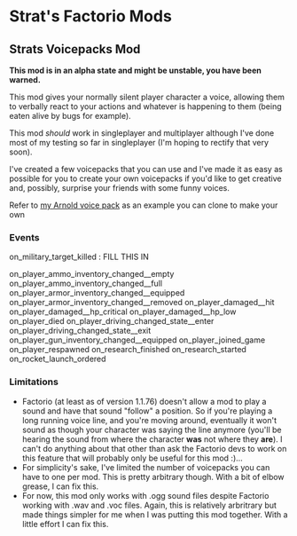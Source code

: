 # Strat's Factorio Mods

## Strats Voicepacks Mod

**This mod is in an alpha state and might be unstable, you have been warned.**

This mod gives your normally silent player character a voice, allowing them to verbally react to your actions and whatever is happening to them (being eaten alive by bugs for example).

This mod *should* work in singleplayer and multiplayer although I've done most of my testing so far in singleplayer (I'm hoping to rectify that very soon).

I've created a few voicepacks that you can use and I've made it as easy as possible for you to create your own voicepacks if you'd like to get creative and, possibly, surprise your friends with some funny voices.

Refer to [my Arnold voice pack](https://github.com/strategineer/strats-factorio/tree/main/strats-voicepacks-pack-arnold) as an example you can clone to make your own

### Events 

on_military_target_killed
: FILL THIS IN

on_player_ammo_inventory_changed__empty
on_player_ammo_inventory_changed__full
on_player_armor_inventory_changed__equipped
on_player_armor_inventory_changed__removed
on_player_damaged__hit
on_player_damaged__hp_critical
on_player_damaged__hp_low
on_player_died
on_player_driving_changed_state__enter
on_player_driving_changed_state__exit
on_player_gun_inventory_changed__equipped
on_player_joined_game
on_player_respawned
on_research_finished
on_research_started
on_rocket_launch_ordered


### Limitations
- Factorio (at least as of version 1.1.76) doesn't allow a mod to play a sound and have that sound "follow" a position. So if you're playing a long running voice line, and you're moving around, eventually it won't sound as though your character was saying the line anymore (you'll be hearing the sound from where the character **was** not where they **are**). I can't do anything about that other than ask the Factorio devs to work on this feature that will probably only be useful for this mod :)...
- For simplicity's sake, I've limited the number of voicepacks you can have to one per mod. This is pretty arbitrary though. With a bit of elbow grease, I can fix this.
- For now, this mod only works with .ogg sound files despite Factorio working with .wav and .voc files. Again, this is relatively arbritrary but made things simpler for me when I was putting this mod together. With a little effort I can fix this.   